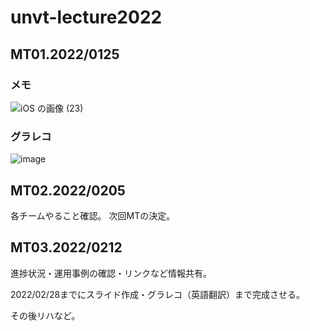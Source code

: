 # unvt-lecture2022
## MT01.2022/0125

### メモ
![iOS の画像 (23)](https://user-images.githubusercontent.com/72287333/150902240-6859f1b0-f53e-4c12-b7ad-283b786283d1.jpg)

### グラレコ
![image](https://user-images.githubusercontent.com/51436920/150978112-2a66b1fa-b478-4d07-aaf3-6ca560dcf8c2.png)

## MT02.2022/0205

各チームやること確認。
次回MTの決定。

## MT03.2022/0212
進捗状況・運用事例の確認・リンクなど情報共有。

2022/02/28までにスライド作成・グラレコ（英語翻訳）まで完成させる。

その後リハなど。
